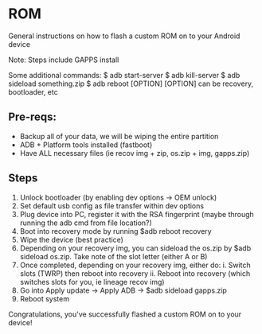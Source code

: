 # ROM
General instructions on how to flash a custom ROM on to your Android device

Note: Steps include GAPPS install

Some additional commands:
$ adb start-server
$ adb kill-server
$ adb sideload something.zip
$ adb reboot [OPTION]
[OPTION] can be recovery, bootloader, etc

## Pre-reqs:
- Backup all of your data, we will be wiping the entire partition
- ADB + Platform tools installed (fastboot)
- Have ALL necessary files (ie recov img + zip, os.zip + img, gapps.zip)

## Steps
1. Unlock bootloader (by enabling dev options -> OEM unlock)
2. Set default usb config as file transfer within dev options
3. Plug device into PC, register it with the RSA fingerprint (maybe through running the adb cmd from file location?)
4. Boot into recovery mode by running $adb reboot recovery
5. Wipe the device (best practice)
5. Depending on your recovery img, you can sideload the os.zip by $adb sideload os.zip. Take note of the slot letter (either A or B)
6. Once completed, depending on your recovery img, either do:
	i. Switch slots (TWRP) then reboot into recovery
	ii. Reboot into recovery (which switches slots for you, ie lineage recov img)
7. Go into Apply update -> Apply ADB -> $adb sideload gapps.zip
8. Reboot system

Congratulations, you've successfully flashed a custom ROM on to your device!
